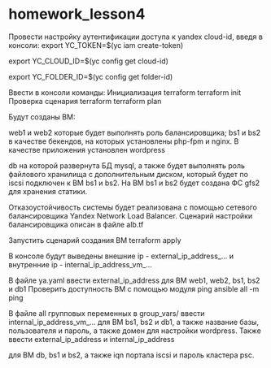 # homework_lesson4
Провести настройку аутентификации доступа к yandex cloud-id, введя в консоли: export YC_TOKEN=$(yc iam create-token)

export YC_CLOUD_ID=$(yc config get cloud-id)

export YC_FOLDER_ID=$(yc config get folder-id)

Ввести в консоли команды: Инициализация terraform terraform init Проверка сценария terraform terraform plan

Будут созданы ВМ:

web1 и web2 которые будет выполнять роль балансировщика;
bs1 и bs2 в качестве бекендов, на которых установлены php-fpm и nginx. В качестве приложения установлен wordpress

db на которой развернута БД mysql, а также будет выполнять роль файлового хранилища с дополнительным диском,
который будет по iscsi подключен к ВМ bs1 и bs2. На ВМ bs1 и bs2 будет создана ФС gfs2 для хранения статики.

Отказоустойчивость системы будет реализована с помощью сетевого балансировщика Yandex Network Load Balancer.
Сценарий настройки балансировщика описан в файле alb.tf

Запустить сценарий создания ВМ terraform apply 

В консоле будут выведены внешние ip - external_ip_address_... и внутренние ip - internal_ip_address_vm_...

В файле ya.yaml ввести external_ip_address для ВМ web1, web2, bs1, bs2 и db1 
Проверить доступность ВМ с помощью модуля ping ansible all -m ping

В файле all групповых переменных в group_vars/ ввести internal_ip_address_vm_... для ВМ bs1, bs2 и db1, 
а также название базы, пользователя и пароль, а также домен для настройки wordpress.
Также ввести external_ip_address и internal_ip_address

для ВМ db, bs1 и bs2, а также iqn портала iscsi и пароль кластера psc.


